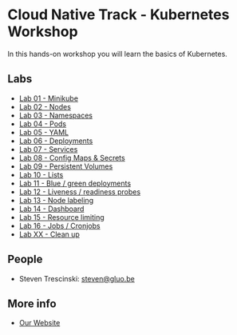 # Cloud Native Track - Kubernetes Workshop

In this hands-on workshop you will learn the basics of Kubernetes.

## Labs

* [Lab 01 - Minikube](lab-01)
* [Lab 02 - Nodes](lab-02)
* [Lab 03 - Namespaces](lab-03)
* [Lab 04 - Pods](lab-04)
* [Lab 05 - YAML](lab-05)
* [Lab 06 - Deployments](lab-06)
* [Lab 07 - Services](lab-07)
* [Lab 08 - Config Maps & Secrets](lab-08)
* [Lab 09 - Persistent Volumes](lab-09)
* [Lab 10 - Lists](lab-10)
* [Lab 11 - Blue / green deployments](lab-11)
* [Lab 12 - Liveness / readiness probes](lab-12)
* [Lab 13 - Node labeling](lab-13)
* [Lab 14 - Dashboard](lab-14)
* [Lab 15 - Resource limiting](lab-15)
* [Lab 16 - Jobs / Cronjobs](lab-16)
* [Lab XX - Clean up](lab-XX)

## People

* Steven Trescinski: steven@gluo.be

## More info

* [Our Website](http://www.gluo.be)
